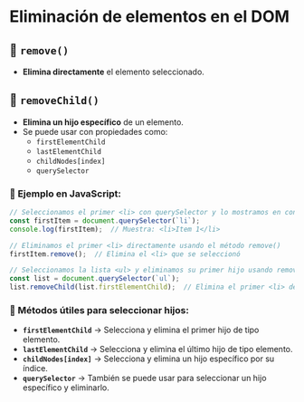# Eliminación de elementos en el DOM

## 🔹 `remove()`
- **Elimina directamente** el elemento seleccionado.

## 🔹 `removeChild()`
- **Elimina un hijo específico** de un elemento.
- Se puede usar con propiedades como:
  - `firstElementChild`
  - `lastElementChild`
  - `childNodes[index]`
  - `querySelector`

### 📌 Ejemplo en JavaScript:

```javascript
// Seleccionamos el primer <li> con querySelector y lo mostramos en consola (ITEM 1)
const firstItem = document.querySelector(`li`);
console.log(firstItem);  // Muestra: <li>Item 1</li>

// Eliminamos el primer <li> directamente usando el método remove()
firstItem.remove();  // Elimina el <li> que se seleccionó

// Seleccionamos la lista <ul> y eliminamos su primer hijo usando removeChild
const list = document.querySelector(`ul`);
list.removeChild(list.firstElementChild);  // Elimina el primer <li> dentro de la <ul>
```

### 📌 Métodos útiles para seleccionar hijos:
- **`firstElementChild`** → Selecciona y elimina el primer hijo de tipo elemento.  
- **`lastElementChild`** → Selecciona y elimina el último hijo de tipo elemento.  
- **`childNodes[index]`** → Selecciona y elimina un hijo específico por su índice.  
- **`querySelector`** → También se puede usar para seleccionar un hijo específico y eliminarlo.  
